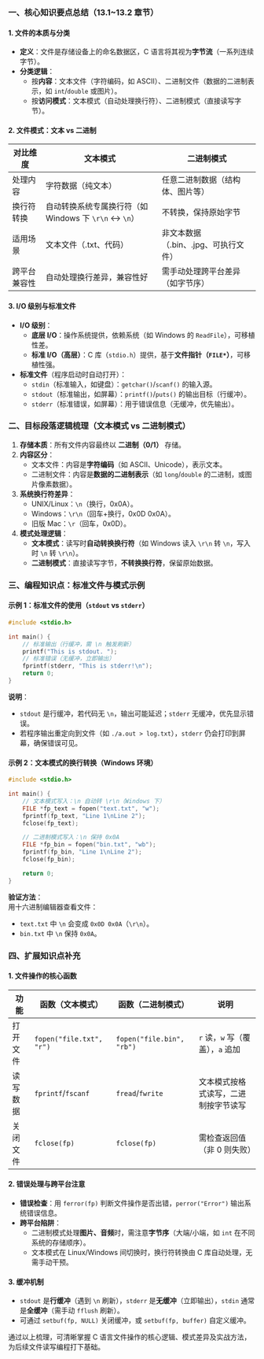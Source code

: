 ### 一、核心知识要点总结（13.1~13.2 章节）  
#### 1. 文件的本质与分类  
- **定义**：文件是存储设备上的命名数据区，C 语言将其视为**字节流**（一系列连续字节）。  
- **分类逻辑**：  
  - 按**内容**：文本文件（字符编码，如 ASCII）、二进制文件（数据的二进制表示，如 `int`/`double` 或图片）。  
  - 按**访问模式**：文本模式（自动处理换行符）、二进制模式（直接读写字节）。  


#### 2. 文件模式：文本 vs 二进制  
| 对比维度       | 文本模式                          | 二进制模式                        |  
|----------------|-----------------------------------|-----------------------------------|  
| 处理内容       | 字符数据（纯文本）                | 任意二进制数据（结构体、图片等）  |  
| 换行符转换     | 自动转换系统专属换行符（如 Windows 下 `\r\n` ↔ `\n`） | 不转换，保持原始字节              |  
| 适用场景       | 文本文件（.txt、代码）            | 非文本数据（.bin、.jpg、可执行文件）|  
| 跨平台兼容性   | 自动处理换行差异，兼容性好        | 需手动处理跨平台差异（如字节序）  |  


#### 3. I/O 级别与标准文件  
- **I/O 级别**：  
  - **底层 I/O**：操作系统提供，依赖系统（如 Windows 的 `ReadFile`），可移植性差。  
  - **标准 I/O（高层）**：C 库（`stdio.h`）提供，基于**文件指针（`FILE*`）**，可移植性强。  
- **标准文件**（程序启动时自动打开）：  
  - `stdin`（标准输入，如键盘）：`getchar()`/`scanf()` 的输入源。  
  - `stdout`（标准输出，如屏幕）：`printf()`/`puts()` 的输出目标（行缓冲）。  
  - `stderr`（标准错误，如屏幕）：用于错误信息（无缓冲，优先输出）。  




### 二、目标段落逻辑梳理（文本模式 vs 二进制模式）  
1. **存储本质**：所有文件内容最终以 **二进制（0/1）** 存储。  
2. **内容区分**：  
   - 文本文件：内容是**字符编码**（如 ASCII、Unicode），表示文本。  
   - 二进制文件：内容是**数据的二进制表示**（如 `long`/`double` 的二进制，或图片像素数据）。  
3. **系统换行符差异**：  
   - UNIX/Linux：`\n`（换行，0x0A）。  
   - Windows：`\r\n`（回车+换行，0x0D 0x0A）。  
   - 旧版 Mac：`\r`（回车，0x0D）。  
4. **模式处理逻辑**：  
   - **文本模式**：读写时**自动转换换行符**（如 Windows 读入 `\r\n` 转 `\n`，写入时 `\n` 转 `\r\n`）。  
   - **二进制模式**：直接读写字节，**不转换换行符**，保留原始数据。  




### 三、编程知识点：标准文件与模式示例  
#### 示例 1：标准文件的使用（`stdout` vs `stderr`）  
```c
#include <stdio.h>

int main() {
    // 标准输出（行缓冲，需 \n 触发刷新）
    printf("This is stdout. "); 
    // 标准错误（无缓冲，立即输出）
    fprintf(stderr, "This is stderr!\n"); 
    return 0;
}
```  
**说明**：  
- `stdout` 是行缓冲，若代码无 `\n`，输出可能延迟；`stderr` 无缓冲，优先显示错误。  
- 若程序输出重定向到文件（如 `./a.out > log.txt`），`stderr` 仍会打印到屏幕，确保错误可见。  


#### 示例 2：文本模式的换行转换（Windows 环境）  
```c
#include <stdio.h>

int main() {
    // 文本模式写入：\n 自动转 \r\n（Windows 下）
    FILE *fp_text = fopen("text.txt", "w");
    fprintf(fp_text, "Line 1\nLine 2"); 
    fclose(fp_text);

    // 二进制模式写入：\n 保持 0x0A
    FILE *fp_bin = fopen("bin.txt", "wb");
    fprintf(fp_bin, "Line 1\nLine 2"); 
    fclose(fp_bin);

    return 0;
}
```  
**验证方法**：  
用十六进制编辑器查看文件：  
- `text.txt` 中 `\n` 会变成 `0x0D 0x0A`（`\r\n`）。  
- `bin.txt` 中 `\n` 保持 `0x0A`。  




### 四、扩展知识点补充  
#### 1. 文件操作的核心函数  
| 功能          | 函数（文本模式）          | 函数（二进制模式）      | 说明                     |  
|---------------|---------------------------|-------------------------|--------------------------|  
| 打开文件      | `fopen("file.txt", "r")`  | `fopen("file.bin", "rb")` | `r` 读，`w` 写（覆盖），`a` 追加 |  
| 读写数据      | `fprintf`/`fscanf`         | `fread`/`fwrite`        | 文本模式按格式读写，二进制按字节读写 |  
| 关闭文件      | `fclose(fp)`               | `fclose(fp)`            | 需检查返回值（非 0 则失败） |  


#### 2. 错误处理与跨平台注意  
- **错误检查**：用 `ferror(fp)` 判断文件操作是否出错，`perror("Error")` 输出系统错误信息。  
- **跨平台陷阱**：  
  - 二进制模式处理**图片、音频**时，需注意**字节序**（大端/小端，如 `int` 在不同系统的存储顺序）。  
  - 文本模式在 Linux/Windows 间切换时，换行符转换由 C 库自动处理，无需手动干预。  


#### 3. 缓冲机制  
- `stdout` 是**行缓冲**（遇到 `\n` 刷新），`stderr` 是**无缓冲**（立即输出），`stdin` 通常是**全缓冲**（需手动 `fflush` 刷新）。  
- 可通过 `setbuf(fp, NULL)` 关闭缓冲，或 `setbuf(fp, buffer)` 自定义缓冲。  


通过以上梳理，可清晰掌握 C 语言文件操作的核心逻辑、模式差异及实战方法，为后续文件读写编程打下基础。